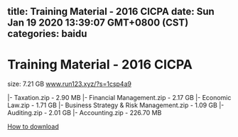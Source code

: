 
title: Training Material - 2016 CICPA
date: Sun Jan 19 2020 13:39:07 GMT+0800 (CST)    
categories: baidu
---

# Training Material - 2016 CICPA
size: 7.21 GB
 www.run123.xyz/?s=1csp4a9
 
|- Taxation.zip - 2.90 MB
|- Financial Management.zip - 2.17 GB
|- Economic Law.zip - 1.71 GB
|- Business Strategy & Risk Management.zip - 1.09 GB
|- Auditing.zip - 2.01 GB
|- Accounting.zip - 226.70 MB

[How to download](https://bpcam.bemobtrk.com/go/2ceec3aa-1ca2-46d6-b9ff-aaa5c184517c?jno=2909)